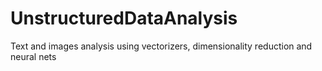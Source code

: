 # UnstructuredDataAnalysis
Text and images analysis using vectorizers, dimensionality reduction and neural nets

